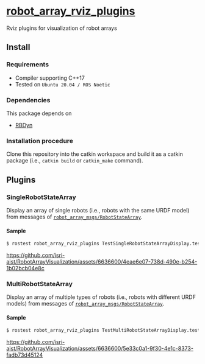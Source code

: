 # [robot_array_rviz_plugins](https://github.com/isri-aist/RobotArrayVisualization/tree/main/robot_array_rviz_plugins)
Rviz plugins for visualization of robot arrays

## Install

### Requirements
- Compiler supporting C++17
- Tested on `Ubuntu 20.04 / ROS Noetic`

### Dependencies
This package depends on
- [RBDyn](https://github.com/jrl-umi3218/RBDyn)

### Installation procedure
Clone this repository into the catkin workspace and build it as a catkin package (i.e., `catkin build` or `catkin_make` command).

## Plugins
### SingleRobotStateArray
Display an array of single robots (i.e., robots with the same URDF model) from messages of [`robot_array_msgs/RobotStateArray`](../robot_array_msgs/msg/RobotStateArray.msg).

#### Sample
```bash
$ rostest robot_array_rviz_plugins TestSingleRobotStateArrayDisplay.test --text
```

https://github.com/isri-aist/RobotArrayVisualization/assets/6636600/4eae6e07-738d-490e-b254-1b02bcb04e8c

### MultiRobotStateArray
Display an array of multiple types of robots (i.e., robots with different URDF models) from messages of [`robot_array_msgs/RobotStateArray`](../robot_array_msgs/msg/RobotStateArray.msg).

#### Sample
```bash
$ rostest robot_array_rviz_plugins TestMultiRobotStateArrayDisplay.test --text
```

https://github.com/isri-aist/RobotArrayVisualization/assets/6636600/5e33c0a1-9f30-4e1c-8373-fadb73d45124

